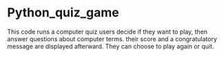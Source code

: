 # Python_quiz_game
This code runs a computer quiz users decide if they want to play, then answer questions about computer terms. their score and a congratulatory message are displayed afterward. They can choose to play again or quit.
